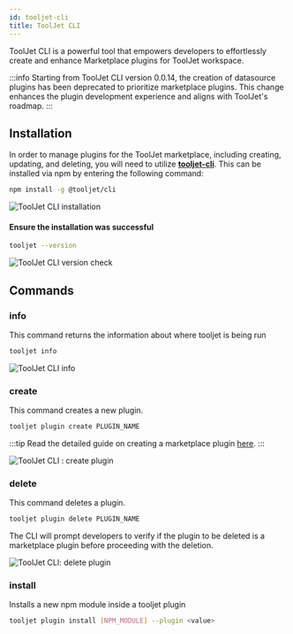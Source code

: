 ```yaml
---
id: tooljet-cli
title: ToolJet CLI
---
```


ToolJet CLI is a powerful tool that empowers developers to effortlessly create and enhance Marketplace plugins for ToolJet workspace.

:::info
Starting from ToolJet CLI version 0.0.14, the creation of datasource plugins has been deprecated to prioritize marketplace plugins. This change enhances the plugin development experience and aligns with ToolJet's roadmap.
:::

## Installation

In order to manage plugins for the ToolJet marketplace, including creating, updating, and deleting, you will need to utilize **[tooljet-cli](https://www.npmjs.com/package/@tooljet/cli)**. This can be installed via npm by entering the following command:

```bash
npm install -g @tooljet/cli
```

<div style={{textAlign: 'center'}}>

<img className="screenshot-full" src="/img/tooljet-cli/install.png" alt="ToolJet CLI installation" />

</div>

#### Ensure the installation was successful

```bash
tooljet --version
```

<div style={{textAlign: 'center'}}>

<img className="screenshot-full" src="/img/tooljet-cli/version.png" alt="ToolJet CLI version check" />

</div>

## Commands

### info

This command returns the information about where tooljet is being run

```bash
tooljet info
```

<div style={{textAlign: 'center'}}>

<img className="screenshot-full" src="/img/tooljet-cli/info.png" alt="ToolJet CLI info" />

</div>

### create

This command creates a new plugin.

```bash
tooljet plugin create PLUGIN_NAME
```
:::tip
Read the detailed guide on creating a marketplace plugin [here](/docs/contributing-guide/marketplace/creating-a-plugin).
:::

<div style={{textAlign: 'center'}}>

<img className="screenshot-full" src="/img/tooljet-cli/create.gif" alt="ToolJet CLI : create plugin" />

</div>

### delete

This command deletes a plugin.

```bash
tooljet plugin delete PLUGIN_NAME
```

The CLI will prompt developers to verify if the plugin to be deleted is a marketplace plugin before proceeding with the deletion.

<div style={{textAlign: 'center'}}>

<img className="screenshot-full" src="/img/tooljet-cli/delete.gif" alt="ToolJet CLI: delete plugin" />

</div>

### install

Installs a new npm module inside a tooljet plugin

```bash
tooljet plugin install [NPM_MODULE] --plugin <value>
```